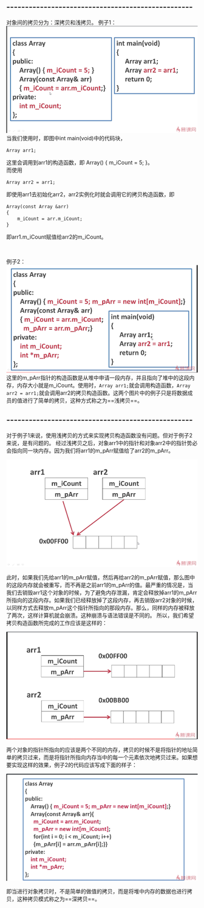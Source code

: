 ## --------------------------------------------------
对象间的拷贝分为：深拷贝和浅拷贝。
例子1：
![例子1](./例子1.png)
当我们使用时，即图中int main(void)中的代码块，
```
Array arr1;
```
这里会调用到arr1的构造函数，即
Array()
{
	m_iCount = 5;
}。  
而使用
```
Array arr2 = arr1;
```
即使用arr1去初始化arr2，arr2实例化时就会调用它的拷贝构造函数，即
```
Array(const Array &arr)
{
	m_iCount = arr.m_iCount;
}
```
即arr1.m_iCount赋值给arr2的m_iCount。

<br/>

例子2：
![例子2](./例子2.png)
这里的m_pArr指针的构造函数是从堆中申请一段内存，并且指向了堆中的这段内存，内存大小就是m_iCount。使用时，```Array arr1;```就会调用构造函数，```Array arr2 = arr1;```就会调用arr2的拷贝构造函数。这两个图片中的例子只是将数据成员的值进行了简单的拷贝，这种方式称之为==浅拷贝==。

## --------------------------------------------------
对于例子1来说，使用浅拷贝的方式来实现拷贝构造函数没有问题。但对于例子2来说，是有问题的。
经过浅拷贝之后，对象arr1中的指针和对象arr2中的指针势必会指向同一块内存。因为我们将arr1的m_pArr赋值给了arr2的m_pArr。

![](./深拷贝浅拷贝1.png)

此时，如果我们先给arr1的m_pArr赋值，然后再给arr2的m_pArr赋值，那么图中的这段内存就会被重写，而不再是之前arr1的m_pArr的值。最严重的情况是，当我们去销毁arr1这个对象的时候，为了避免内存泄漏，肯定会释放掉arr1的m_pArr所指向的这段内存。如果我们已经释放掉了这段内存，再去销毁arr2对象的时候，以同样方式去释放m_pArr这个指针所指向的那段内存。那么，同样的内存被释放了两次，这样计算机就会崩溃。这种崩溃与语法错误是不同的。
所以，我们希望拷贝构造函数所完成的工作应该是这样的：

![](./深拷贝浅拷贝2.png)

两个对象的指针所指向的应该是两个不同的内存，拷贝的时候不是将指针的地址简单的拷贝过来，而是将指针所指向内存当中的每一个元素依次地拷贝过来。如果想要实现这样的效果，例子2的代码应该写成下面的样子：

![例子3](./例子3.png)

即当进行对象拷贝时，不是简单的做值的拷贝，而是将堆中内存的数据也进行拷贝，这种拷贝模式称之为==深拷贝==。